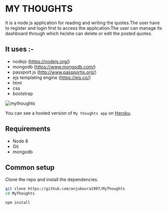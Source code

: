 # MY THOUGHTS

<p>It is a node js application for reading and writing the quotes.The user have to register and login first to access the application.The user can manage its dashboard through which he/she can delete or edit the posted quotes.</p>
 
## It uses :-
* nodejs (https://nodejs.org/)
* mongodb (https://www.mongodb.com/)
* passport.js (http://www.passportjs.org/)
* ejs templating engine (https://ejs.co/)
* html 
* css 
* bootstrap

![mythoughts](https://user-images.githubusercontent.com/44833963/56863770-118fcd00-69d8-11e9-8efa-c934f5edbd79.png)

You can see a hosted version of `My thoughts app` on <a href="https://mythoughtsbouraanju.herokuapp.com/" target="_blank">Heroku</a>.

## Requirements

* Node 8
* Git
* mongodb

## Common setup

Clone the repo and install the dependencies.

```bash
git clone https://github.com/anjuboura1997/MyThoughts
cd MyThoughts
```

```bash
npm install
```

